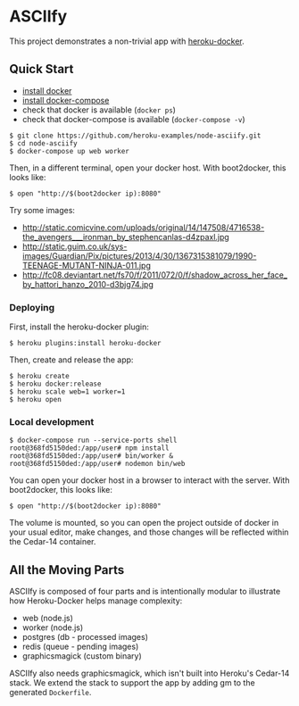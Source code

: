 # ASCIIfy

This project demonstrates a non-trivial app with
[heroku-docker](https://github.com/heroku/heroku-docker).

## Quick Start

- [install docker](https://docs.docker.com/installation/)
- [install docker-compose](https://docs.docker.com/compose/install/)
- check that docker is available (`docker ps`)
- check that docker-compose is available (`docker-compose -v`)

```
$ git clone https://github.com/heroku-examples/node-asciify.git
$ cd node-asciify
$ docker-compose up web worker
```

Then, in a different terminal, open your docker host.
With boot2docker, this looks like:

```
$ open "http://$(boot2docker ip):8080"
```

Try some images:

- http://static.comicvine.com/uploads/original/14/147508/4716538-the_avengers___ironman_by_stephencanlas-d4zpaxl.jpg
- http://static.guim.co.uk/sys-images/Guardian/Pix/pictures/2013/4/30/1367315381079/1990-TEENAGE-MUTANT-NINJA-011.jpg
- http://fc08.deviantart.net/fs70/f/2011/072/0/f/shadow_across_her_face_by_hattori_hanzo_2010-d3bjg74.jpg

### Deploying

First, install the heroku-docker plugin:

```
$ heroku plugins:install heroku-docker
```

Then, create and release the app:

```
$ heroku create
$ heroku docker:release
$ heroku scale web=1 worker=1
$ heroku open
```

### Local development

```
$ docker-compose run --service-ports shell
root@368fd5150ded:/app/user# npm install
root@368fd5150ded:/app/user# bin/worker &
root@368fd5150ded:/app/user# nodemon bin/web
```

You can open your docker host in a browser to interact with the server.
With boot2docker, this looks like:

```
$ open "http://$(boot2docker ip):8080"
```

The volume is mounted, so you can open the project outside of docker in your usual editor,
make changes, and those changes will be reflected within the Cedar-14 container.

## All the Moving Parts

ASCIIfy is composed of four parts and is intentionally modular to
illustrate how Heroku-Docker helps manage complexity:

- web (node.js)
- worker (node.js)
- postgres (db - processed images)
- redis (queue - pending images)
- graphicsmagick (custom binary)

ASCIIfy also needs graphicsmagick, which isn't built into Heroku's Cedar-14 stack.
We extend the stack to support the app by adding gm to the generated `Dockerfile`.
